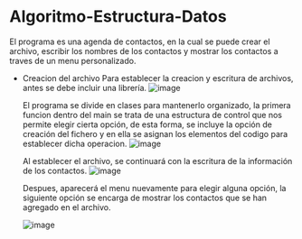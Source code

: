 # Algoritmo-Estructura-Datos

El programa es una agenda de contactos, en la cual se puede crear el archivo, escribir los nombres de los contactos y mostrar los contactos a traves de un menu personalizado.

- Creacion del archivo
  Para establecer la creacion y escritura de archivos, antes se debe incluir una librería. 
  ![image](https://github.com/Roblink-21/Algoritmo-Estructura-Datos/assets/58041699/78b4b65a-e803-4193-8262-b4545007bda6)

  El programa se divide en clases para mantenerlo organizado, la primera funcion dentro del main se trata de una estructura de control que 
  nos permite elegir cierta opción, de esta forma, se incluye la opción de creación del fichero y en ella se asignan los elementos del 
  codigo para establecer dicha operacion.
  ![image](https://github.com/Roblink-21/Algoritmo-Estructura-Datos/assets/58041699/796f34d1-6aa1-4b07-a8f9-7fffc22ce7b8)

  Al establecer el archivo, se continuará con la escritura de la información de los contactos.
  ![image](https://github.com/Roblink-21/Algoritmo-Estructura-Datos/assets/58041699/e09bfe72-ef91-4017-95b4-262f0eceb12f)

  Despues, aparecerá el menu nuevamente para elegir alguna opción, la siguiente opción se encarga de mostrar los contactos que se han 
  agregado en el archivo.

  ![image](https://github.com/Roblink-21/Algoritmo-Estructura-Datos/assets/58041699/3aee2c37-c481-4e1e-954d-1ffb91415f8f)

  
